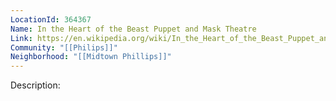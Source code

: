 ```yaml
---
LocationId: 364367
Name: In the Heart of the Beast Puppet and Mask Theatre
Link: https://en.wikipedia.org/wiki/In_the_Heart_of_the_Beast_Puppet_and_Mask_Theatre#May_Day_Parade_and_Tree_of_Life_Ceremony
Community: "[[Philips]]"
Neighborhood: "[[Midtown Phillips]]"
---
```


Description: